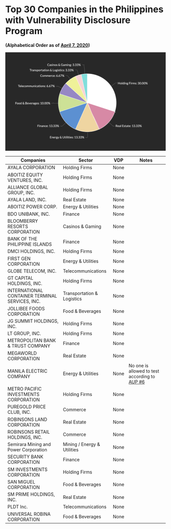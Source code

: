 # Top 30 Companies in the Philippines with Vulnerability Disclosure Program
**(Alphabetical Order as of [April 7, 2020](https://www.pse.com.ph/stockMarket/marketInfo-marketActivity.html?tab=1))**

![Image of Yaktocat](/Screen%20Shot%202020-04-08%20at%2012.04.05%20PM.png)

| Companies   | Sector | VDP | Notes |
| --------- | ------- | ------- | ------- |
| AYALA CORPORATION | Holding Firms | None |
| ABOITIZ EQUITY VENTURES, INC. | Holding Firms | None |
| ALLIANCE GLOBAL GROUP, INC. | Holding Firms | None |
| AYALA LAND, INC. | Real Estate | None |
| ABOITIZ POWER CORP. | Energy & Utilities | None |
| BDO UNIBANK, INC. | Finance | None |
| BLOOMBERRY RESORTS CORPORATION | Casinos & Gaming | None |
| BANK OF THE PHILIPPINE ISLANDS | Finance | None |
| DMCI HOLDINGS, INC. | Holding Firms | None |
| FIRST GEN CORPORATION | Energy & Utilities | None |
| GLOBE TELECOM, INC. | Telecommunications | None |
| GT CAPITAL HOLDINGS, INC. | Holding Firms | None |
| INTERNATIONAL CONTAINER TERMINAL SERVICES, INC. | Transportation & Logistics | None |
| JOLLIBEE FOODS CORPORATION | Food & Beverages | None |
| JG SUMMIT HOLDINGS, INC. | Holding Firms | None |
| LT GROUP, INC. | Holding Firms | None |
| METROPOLITAN BANK & TRUST COMPANY | Finance | None |
| MEGAWORLD CORPORATION | Real Estate | None |
| MANILA ELECTRIC COMPANY | Energy & Utilities | None | No one is allowed to test according to [AUP #6](https://developers.meralco.com.ph/terms) |
| METRO PACIFIC INVESTMENTS CORPORATION | Holding Firms | None |
| PUREGOLD PRICE CLUB, INC. | Commerce | None |
| ROBINSONS LAND CORPORATION | Real Estate | None |
| ROBINSONS RETAIL HOLDINGS, INC. | Commerce | None |
| Semirara Mining and Power Corporation | Mining / Energy & Utilities | None |
| SECURITY BANK CORPORATION | Finance | None |
| SM INVESTMENTS CORPORATION | Holding Firms | None |
| SAN MIGUEL CORPORATION | Food & Beverages | None |
| SM PRIME HOLDINGS, INC. | Real Estate | None |
| PLDT Inc. | Telecommunications | None |
| UNIVERSAL ROBINA CORPORATION | Food & Beverages | None |
